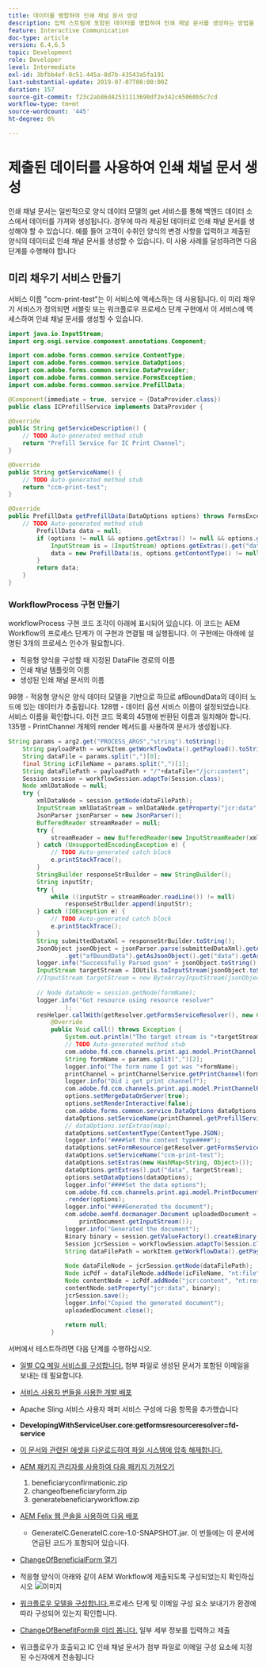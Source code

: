 ```yaml
---
title: 데이터를 병합하여 인쇄 채널 문서 생성
description: 입력 스트림에 포함된 데이터를 병합하여 인쇄 채널 문서를 생성하는 방법을 알아봅니다
feature: Interactive Communication
doc-type: article
version: 6.4,6.5
topic: Development
role: Developer
level: Intermediate
exl-id: 3bfbb4ef-0c51-445a-8d7b-43543a5fa191
last-substantial-update: 2019-07-07T00:00:00Z
duration: 157
source-git-commit: f23c2ab86d42531113690df2e342c65060b5c7cd
workflow-type: tm+mt
source-wordcount: '445'
ht-degree: 0%

---
```


# 제출된 데이터를 사용하여 인쇄 채널 문서 생성

인쇄 채널 문서는 일반적으로 양식 데이터 모델의 get 서비스를 통해 백엔드 데이터 소스에서 데이터를 가져와 생성됩니다. 경우에 따라 제공된 데이터로 인쇄 채널 문서를 생성해야 할 수 있습니다. 예를 들어 고객이 수취인 양식의 변경 사항을 입력하고 제출된 양식의 데이터로 인쇄 채널 문서를 생성할 수 있습니다. 이 사용 사례를 달성하려면 다음 단계를 수행해야 합니다

## 미리 채우기 서비스 만들기

서비스 이름 &quot;ccm-print-test&quot;는 이 서비스에 액세스하는 데 사용됩니다. 이 미리 채우기 서비스가 정의되면 서블릿 또는 워크플로우 프로세스 단계 구현에서 이 서비스에 액세스하여 인쇄 채널 문서를 생성할 수 있습니다.

```java
import java.io.InputStream;
import org.osgi.service.component.annotations.Component;

import com.adobe.forms.common.service.ContentType;
import com.adobe.forms.common.service.DataOptions;
import com.adobe.forms.common.service.DataProvider;
import com.adobe.forms.common.service.FormsException;
import com.adobe.forms.common.service.PrefillData;

@Component(immediate = true, service = {DataProvider.class})
public class ICPrefillService implements DataProvider {

@Override
public String getServiceDescription() {
    // TODO Auto-generated method stub
    return "Prefill Service for IC Print Channel";
}

@Override
public String getServiceName() {
    // TODO Auto-generated method stub
    return "ccm-print-test";
}

@Override
public PrefillData getPrefillData(DataOptions options) throws FormsException {
    // TODO Auto-generated method stub
        PrefillData data = null;
        if (options != null && options.getExtras() != null && options.getExtras().get("data") != null) {
            InputStream is = (InputStream) options.getExtras().get("data");
            data = new PrefillData(is, options.getContentType() != null ? options.getContentType() : ContentType.JSON);
        }
        return data;
    }
}
```

### WorkflowProcess 구현 만들기

workflowProcess 구현 코드 조각이 아래에 표시되어 있습니다. 이 코드는 AEM Workflow의 프로세스 단계가 이 구현과 연결될 때 실행됩니다. 이 구현에는 아래에 설명된 3개의 프로세스 인수가 필요합니다.

* 적응형 양식을 구성할 때 지정된 DataFile 경로의 이름
* 인쇄 채널 템플릿의 이름
* 생성된 인쇄 채널 문서의 이름

98행 - 적응형 양식은 양식 데이터 모델을 기반으로 하므로 afBoundData의 데이터 노드에 있는 데이터가 추출됩니다.
128행 - 데이터 옵션 서비스 이름이 설정되었습니다. 서비스 이름을 확인합니다. 이전 코드 목록의 45행에 반환된 이름과 일치해야 합니다.
135행 - PrintChannel 개체의 render 메서드를 사용하여 문서가 생성됩니다.


```java
String params = arg2.get("PROCESS_ARGS","string").toString();
    String payloadPath = workItem.getWorkflowData().getPayload().toString();
    String dataFile = params.split(",")[0];
    final String icFileName = params.split(",")[1];
    String dataFilePath = payloadPath + "/"+dataFile+"/jcr:content";
    Session session = workflowSession.adaptTo(Session.class);
    Node xmlDataNode = null;
    try {
        xmlDataNode = session.getNode(dataFilePath);
        InputStream xmlDataStream = xmlDataNode.getProperty("jcr:data").getBinary().getStream();
        JsonParser jsonParser = new JsonParser();
        BufferedReader streamReader = null;
        try {
            streamReader = new BufferedReader(new InputStreamReader(xmlDataStream, "UTF-8"));
        } catch (UnsupportedEncodingException e) {
            // TODO Auto-generated catch block
            e.printStackTrace();
        }
        StringBuilder responseStrBuilder = new StringBuilder();
        String inputStr;
        try {
            while ((inputStr = streamReader.readLine()) != null)
                responseStrBuilder.append(inputStr);
        } catch (IOException e) {
            // TODO Auto-generated catch block
            e.printStackTrace();
        }
        String submittedDataXml = responseStrBuilder.toString();
        JsonObject jsonObject = jsonParser.parse(submittedDataXml).getAsJsonObject().get("afData").getAsJsonObject()
                .get("afBoundData").getAsJsonObject().get("data").getAsJsonObject();
        logger.info("Successfully Parsed gson" + jsonObject.toString());
        InputStream targetStream = IOUtils.toInputStream(jsonObject.toString());
        //InputStream targetStream = new ByteArrayInputStream(jsonObject.toString().getBytes());
        
        // Node dataNode = session.getNode(formName);
        logger.info("Got resource using resource resolver"
                );
        resHelper.callWith(getResolver.getFormsServiceResolver(), new Callable<Void>() {
            @Override
            public Void call() throws Exception {
                System.out.println("The target stream is "+targetStream.available());
                // TODO Auto-generated method stub
                com.adobe.fd.ccm.channels.print.api.model.PrintChannel printChannel = null;
                String formName = params.split(",")[2];
                logger.info("The form name I got was "+formName);
                printChannel = printChannelService.getPrintChannel(formName);
                logger.info("Did i get print channel?");
                com.adobe.fd.ccm.channels.print.api.model.PrintChannelRenderOptions options = new com.adobe.fd.ccm.channels.print.api.model.PrintChannelRenderOptions();
                options.setMergeDataOnServer(true);
                options.setRenderInteractive(false);
                com.adobe.forms.common.service.DataOptions dataOptions = new com.adobe.forms.common.service.DataOptions();
                dataOptions.setServiceName(printChannel.getPrefillService());
                // dataOptions.setExtras(map);
                dataOptions.setContentType(ContentType.JSON);
                logger.info("####Set the content type####");
                dataOptions.setFormResource(getResolver.getFormsServiceResolver().getResource(formName));
                dataOptions.setServiceName("ccm-print-test");
                dataOptions.setExtras(new HashMap<String, Object>());
                dataOptions.getExtras().put("data", targetStream);
                options.setDataOptions(dataOptions);
                logger.info("####Set the data options");
                com.adobe.fd.ccm.channels.print.api.model.PrintDocument printDocument = printChannel
                .render(options);
                logger.info("####Generated the document");
                com.adobe.aemfd.docmanager.Document uploadedDocument = new com.adobe.aemfd.docmanager.Document(
                    printDocument.getInputStream());
                logger.info("Generated the document");
                Binary binary = session.getValueFactory().createBinary(printDocument.getInputStream());
                Session jcrSession = workflowSession.adaptTo(Session.class);
                String dataFilePath = workItem.getWorkflowData().getPayload().toString();
                
                Node dataFileNode = jcrSession.getNode(dataFilePath);
                Node icPdf = dataFileNode.addNode(icFileName, "nt:file");
                Node contentNode = icPdf.addNode("jcr:content", "nt:resource");
                contentNode.setProperty("jcr:data", binary);
                jcrSession.save();
                logger.info("Copied the generated document");
                uploadedDocument.close();
                
                return null;
            }
```

서버에서 테스트하려면 다음 단계를 수행하십시오.

* [일별 CQ 메일 서비스를 구성합니다.](https://helpx.adobe.com/experience-manager/6-5/communities/using/email.html) 첨부 파일로 생성된 문서가 포함된 이메일을 보내는 데 필요합니다.
* [서비스 사용자 번들을 사용한 개발 배포](/help/forms/assets/common-osgi-bundles/DevelopingWithServiceUser.jar)
* Apache Sling 서비스 사용자 매퍼 서비스 구성에 다음 항목을 추가했습니다
* **DevelopingWithServiceUser.core:getformsresourceresolver=fd-service**
* [이 문서와 관련된 에셋을 다운로드하여 파일 시스템에 압축 해제합니다.](assets/prefillservice.zip)
* [AEM 패키지 관리자를 사용하여 다음 패키지 가져오기](http://localhost:4502/crx/packmgr/index.jsp)
   1. beneficiaryconfirmationic.zip
   2. changeofbeneficiaryform.zip
   3. generatebeneficiaryworkflow.zip
* [AEM Felix 웹 콘솔을 사용하여 다음 배포](http://localhost:4502/system/console/bundles)

   * GenerateIC.GenerateIC.core-1.0-SNAPSHOT.jar. 이 번들에는 이 문서에 언급된 코드가 포함되어 있습니다.

* [ChangeOfBeneficialForm 열기](http://localhost:4502/content/dam/formsanddocuments/changebeneficiary/jcr:content?wcmmode=disabled)
* 적응형 양식이 아래와 같이 AEM Workflow에 제출되도록 구성되었는지 확인하십시오
  ![이미지](assets/generateic.PNG)
* [워크플로우 모델을 구성합니다.](http://localhost:4502/editor.html/conf/global/settings/workflow/models/ChangesToBeneficiary.html)프로세스 단계 및 이메일 구성 요소 보내기가 환경에 따라 구성되어 있는지 확인합니다.
* [ChangeOfBenefitForm을 미리 봅니다.](http://localhost:4502/content/dam/formsanddocuments/changebeneficiary/jcr:content?wcmmode=disabled) 일부 세부 정보를 입력하고 제출
* 워크플로우가 호출되고 IC 인쇄 채널 문서가 첨부 파일로 이메일 구성 요소에 지정된 수신자에게 전송됩니다
